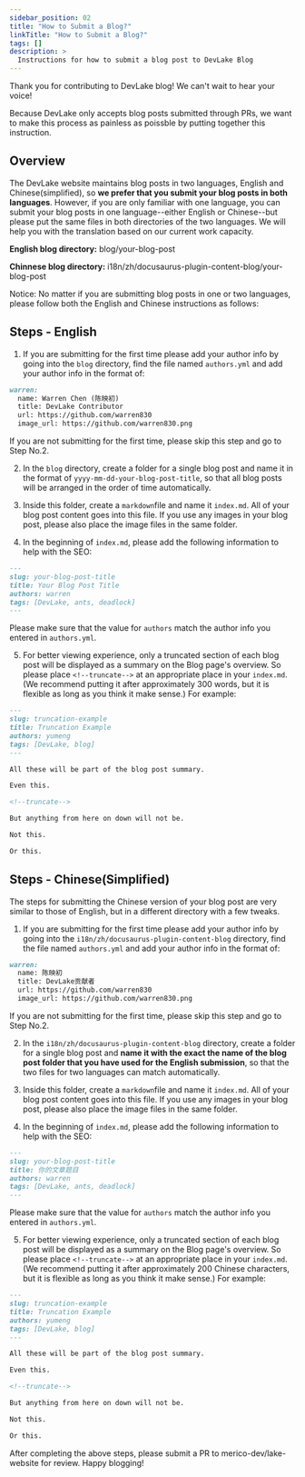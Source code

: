 ```yaml
---
sidebar_position: 02
title: "How to Submit a Blog?"
linkTitle: "How to Submit a Blog?"
tags: []
description: >
  Instructions for how to submit a blog post to DevLake Blog
---
```


Thank you for contributing to DevLake blog! We can't wait to hear your voice! 

Because DevLake only accepts blog posts submitted through PRs, we want to make this process as painless as poissble by putting together this instruction.

## Overview

The DevLake website maintains blog posts in two languages, English and Chinese(simplified), so **we prefer that you submit your blog posts in both languages**. However, if you are only familiar with one language, you can submit your blog posts in one language--either English or Chinese--but please put the same files in both directories of the two languages. We will help you with the translation based on our current work capacity. 

**English blog directory:** blog/your-blog-post

**Chinnese blog directory:** i18n/zh/docusaurus-plugin-content-blog/your-blog-post

Notice: No matter if you are submitting blog posts in one or two languages, please follow both the English and Chinese instructions as follows:

## Steps - English
1. If you are submitting for the first time please add your author info by going into the `blog` directory, find the file named `authors.yml` and add your author info in the format of:

```markdown
warren:
  name: Warren Chen (陈映初)
  title: DevLake Contributor
  url: https://github.com/warren830
  image_url: https://github.com/warren830.png
```
If you are not submitting for the first time, please skip this step and go to Step No.2.

2. In the `blog` directory, create a folder for a single blog post and name it in the format of `yyyy-mm-dd-your-blog-post-title`, so that all blog posts will be arranged in the order of time automatically.

3. Inside this folder, create a `markdown`file and name it `index.md`. All of your blog post content goes into this file. If you use any images in your blog post, please also place the image files in the same folder.

4. In the beginning of `index.md`, please add the following information to help with the SEO:

```markdown
---
slug: your-blog-post-title
title: Your Blog Post Title
authors: warren
tags: [DevLake, ants, deadlock]
---
```
Please make sure that the value for `authors` match the author info you entered in `authors.yml`.

5. For better viewing experience, only a truncated section of each blog post will be displayed as a summary on the Blog page's overview. So please place `<!--truncate-->` at an appropriate place in your `index.md`. (We recommend putting it after approximately 300 words, but it is flexible as long as you think it make sense.) For example:

```markdown
---
slug: truncation-example
title: Truncation Example
authors: yumeng
tags: [DevLake, blog]
---

All these will be part of the blog post summary.

Even this.

<!--truncate-->

But anything from here on down will not be.

Not this.

Or this.
```

## Steps - Chinese(Simplified)

The steps for submitting the Chinese version of your blog post are very similar to those of English, but in a different directory with a few tweaks.

1. If you are submitting for the first time please add your author info by going into the `i18n/zh/docusaurus-plugin-content-blog` directory, find the file named `authors.yml` and add your author info in the format of:

```markdown
warren:
  name: 陈映初
  title: DevLake贡献者
  url: https://github.com/warren830
  image_url: https://github.com/warren830.png
```

If you are not submitting for the first time, please skip this step and go to Step No.2.

2. In the `i18n/zh/docusaurus-plugin-content-blog` directory, create a folder for a single blog post and **name it with the exact the name of the blog post folder that you have used for the English submission**, so that the two files for two languages can match automatically.

3. Inside this folder, create a `markdown`file and name it `index.md`. All of your blog post content goes into this file. If you use any images in your blog post, please also place the image files in the same folder.

4. In the beginning of `index.md`, please add the following information to help with the SEO:

```markdown
---
slug: your-blog-post-title
title: 你的文章题目
authors: warren
tags: [DevLake, ants, deadlock]
---
```

Please make sure that the value for `authors` match the author info you entered in `authors.yml`.

5. For better viewing experience, only a truncated section of each blog post will be displayed as a summary on the Blog page's overview. So please place `<!--truncate-->` at an appropriate place in your `index.md`. (We recommend putting it after approximately 200 Chinese characters, but it is flexible as long as you think it make sense.) For example:

```markdown
---
slug: truncation-example
title: Truncation Example
authors: yumeng
tags: [DevLake, blog]
---

All these will be part of the blog post summary.

Even this.

<!--truncate-->

But anything from here on down will not be.

Not this.

Or this.
```

After completing the above steps, please submit a PR to merico-dev/lake-website for review. Happy blogging!